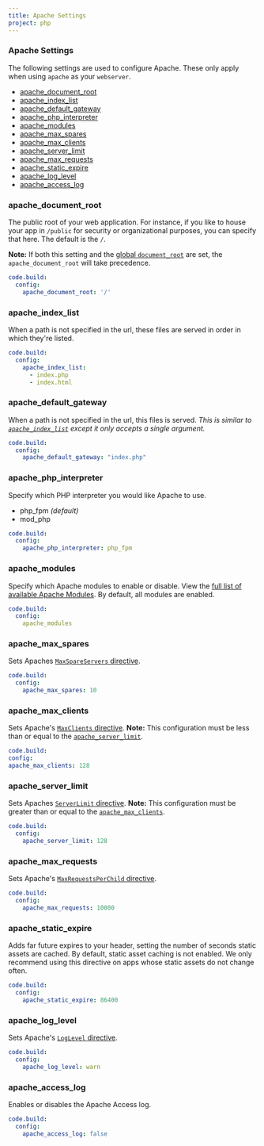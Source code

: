 ```yaml
---
title: Apache Settings
project: php
---
```


### Apache Settings
The following settings are used to configure Apache. These only apply when using `apache` as your `webserver`.

- [apache\_document\_root](#apache_document_root)
- [apache\_index\_list](#apache_index_list)
- [apache\_default\_gateway](#apache_default_gateway)
- [apache\_php\_interpreter](#apache_php_interpreter)
- [apache_modules](#apache_modules)
- [apache\_max\_spares](#apache_max_spares)
- [apache\_max\_clients](#apache_max_clients)
- [apache\_server\_limit](#apache_server_limit)
- [apache\_max\_requests](#apache_max_requests)
- [apache\_static\_expire](#apache_static_expire)
- [apache\_log\_level](#apache_log_level)
- [apache\_access\_log](#apache_access_log)



### apache\_document\_root
The public root of your web application. For instance, if you like to house your app in `/public` for security or organizational purposes, you can specify that here. The default is the `/`.

**Note:** If both this setting and the [global `document_root`](../#document_root) are set, the `apache_document_root` will take precedence.

```yaml
code.build:
  config:
    apache_document_root: '/'
```



### apache\_index\_list
When a path is not specified in the url, these files are served in order in which they're listed.

```yaml
code.build:
  config:
    apache_index_list:
      - index.php
      - index.html
```



### apache\_default\_gateway
When a path is not specified in the url, this files is served. *This is similar to [`apache_index_list`](#apache_index_list) except it only accepts a single argument.*

```yaml
code.build:
  config:
    apache_default_gateway: "index.php"
```



### apache\_php\_interpreter

Specify which PHP interpreter you would like Apache to use.

- php_fpm *(default)*
- mod_php

```yaml
code.build:
  config:
    apache_php_interpreter: php_fpm
```



### apache_modules

Specify which Apache modules to enable or disable. View the [full list of available Apache Modules](https://github.com/nanobox-io/nanobox-engine-php/blob/master/doc/apache-modules.md). By default, all modules are enabled.

```yaml
code.build:
  config:
    apache_modules
```



### apache\_max\_spares

Sets Apaches [`MaxSpareServers` directive](http://httpd.apache.org/docs/2.2/mod/prefork.html#maxspareservers).

```yaml
code.build:
  config:
    apache_max_spares: 10
```



### apache\_max\_clients
Sets Apache's [`MaxClients` directive](http://httpd.apache.org/docs/2.2/mod/mpm_common.html#maxclients). **Note:** This configuration must be less than or equal to the [`apache_server_limit`](#apache_server_limit).

```yaml
code.build:
config:
apache_max_clients: 128
```



### apache\_server\_limit
Sets Apaches [`ServerLimit` directive](http://httpd.apache.org/docs/2.2/mod/mpm_common.html#serverlimit). **Note:** This configuration must be greater than or equal to the [`apache_max_clients`](#apache_max_clients).

```yaml
code.build:
  config:
    apache_server_limit: 128
```



### apache\_max\_requests
Sets Apache's [`MaxRequestsPerChild` directive](http://httpd.apache.org/docs/2.2/mod/mpm_common.html#maxrequestsperchild).

```yaml
code.build:
  config:
    apache_max_requests: 10000
```



### apache\_static\_expire
Adds far future expires to your header, setting the number of seconds static assets are cached. By default, static asset caching is not enabled. We only recommend using this directive on apps whose static assets do not change often.

```yaml
code.build:
  config:
    apache_static_expire: 86400
```



### apache\_log\_level
Sets Apache's [`LogLevel` directive](http://httpd.apache.org/docs/2.2/mod/core.html#loglevel).

```yaml
code.build:
  config:
    apache_log_level: warn
```



### apache\_access\_log
Enables or disables the Apache Access log.

```yaml
code.build:
  config:
    apache_access_log: false
```
